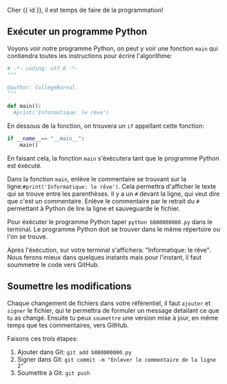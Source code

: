 Cher {{ id }}, il est temps de faire de la programmation!

## Exécuter un programme Python

Voyons voir notre programme Python, on peut y voir une fonction `main` qui contiendra toutes les instructions pour écrire l'algorithme:

```python
# -*- coding: utf-8 -*-
"""

@author: CollegeBoreal
"""

def main():
  #print('Informatique: le rêve')
```

En dessous de la fonction, on trouvera un `if` appellant cette fonction:

```python
if __name__== "__main__":
    main()
```

En faisant cela, la fonction `main` s'èxècutera tant que le programme Python est éxécuté.

Dans la fonction `main`, enlève le commentaire se trouvant sur la ligne:`#print('Informatique: le rêve')`. Cela permettra d'afficher le texte qui se trouve entre les parenthèses. Il y a un `#` devant la ligne, qui veut dire que c'est un commentaire. Enlève le commentaire par le retrait du `#` permettant à Python de lire la ligne et sauveguarde le fichier.

Pour éxécuter le programme Python taper `python b000000000.py` dans le terminal. Le programme Python doit se trouver dans le même répertoire ou l'on se trouve.

Après l'éxécution, sur votre terminal s'affichera: "Informatique: le rêve". Nous ferons mieux dans quelques instants mais pour l'instant, il faut soummetre le code vers GitHub. 


## Soumettre les modifications

Chaque changement de fichiers dans votre référentiel, il faut  `ajouter` et `signer` le fichier, qui te permettra de formuler un message detailant ce que tu as changé. Ensuite tu peux `soumettre` une version mise à jour, en même temps que tes commentaires, vers GitHub. 

Faisons ces trois étapes:

1. Ajouter dans Git: `git add b000000000.py`
2. Signer dans Git: `git commit -m "Enlever le commentaire de la ligne 2"`
3. Soumettre à Git: `git push`


